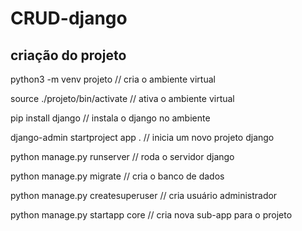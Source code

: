 # CRUD-django

<h2>criação do projeto</h2>
    <p>python3 -m venv projeto // cria o ambiente virtual</p>
    <p>source ./projeto/bin/activate // ativa o ambiente virtual</p>
    <p>pip install django // instala o django no ambiente</p>
    <p>django-admin startproject app . // inicia um novo projeto django</p>
    <p>python manage.py runserver // roda o servidor django</p>
    <p>python manage.py migrate // cria o banco de dados</p>
    <p>python manage.py createsuperuser // cria usuário administrador</p>
    <p>python manage.py startapp core // cria nova sub-app para o projeto</p>
